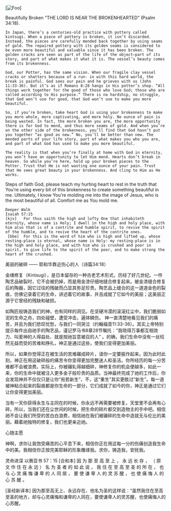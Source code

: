 [![Foo](https://drive.google.com/uc?id=0B0fmW_TsoVUOMlBrUVhXM2Rvazg)]

Beautifully Broken
“THE LORD IS NEAR THE BROKENHEARTED”
(Psalm 34:18).

	In Japan, there’s a centuries-old practice with pottery called kintsugi. When a piece of pottery is broken, it isn’t discarded.  Instead, the pieces are carefully mended back together by using seams of gold. The repaired pottery with its golden seams is considered to be even more beautiful and valuable since it has been broken. The golden cracks are seen as part of the life of the object—part of its story, and part of what makes it what it is. The vessel’s beauty comes from its brokenness.
  
	God, our Potter, has the same vision. When our fragile clay vessel cracks or shatters because of a run- in with this hard world, the break is painful. God sees our pain and he grieves with us (John 11:33-36). But it’s as if Romans 8:28 hangs in His potter’s shop. “All things work together for the good of those who love God; those who are called according to His purpose.” There is no hardship, no struggle, that God won’t use for good, that God won’t use to make you more beautiful. 
  
	So, if you’re broken, take heart God is using your brokenness to make you more whole, more captivating, and more holy. No ounce of pain is being wasted. In fact, the more broken you are, the more opportunity there is for God to mend, and thus more seams of gold. And when you’re on the other side of the brokenness, you’ll find that God hasn’t put you together “as good as new.” No, you’ll be better than new. The mended parts of your life story, part of what makes you who you are, and part of what God has used to make you more beautiful. 
  
	The reality is that when you’re finally at home with God in eternity, you won’t have an opportunity to let Him mend. Hearts don’t break in heaven. So while you’re here, hold up your broken pieces to the Potter. Trust that He is not wasting one ounce of your pain. Trust that He sees great beauty in your brokenness. And cling to Him as He works.
	
  Steps of faith
  God, please teach my hurting heart to rest in the truth that You’re using every bit of this brokenness to create something beautiful in me. Ultimately, I know You’re molding me into the image of Jesus, who is the most beautiful of all. Comfort me as You mold me. 

    Deeper Walk
    Isaiah 57:15
	[kjv] 	For thus saith the high and lofty One that inhabiteth eternity, whose name is Holy; I dwell in the high and holy place, with him also that is of a contrite and humble spirit, to revive the spirit of the humble, and to revive the heart of the contrite ones.
	 [bbe] 	For this is the word of him who is high and lifted up, whose resting-place is eternal, whose name is Holy: my resting-place is in the high and holy place, and with him who is crushed and poor in spirit, to give life to the spirit of the poor, and to make strong the heart of the crushed.



美丽的破碎
—— 耶和华靠近伤心的人（诗篇34:18）

金缮修复（Kintsugi），是日本留存的一种古老艺术形式，历经了好几世纪。一件陶艺品破裂时，它不会被扔掉，而是用金漆仔细地缝合修复起来。被金漆缝合修复后的陶器，因它过往的残破而凸显其弥足珍贵。陶艺品上缝合的这一道道金色的裂痕，仿佛记录着它的生命，讲述着它的故事，并且成就了它如今的美丽；这美丽正源于它曾经的残缺和破损。

如陶匠般铸造我们的神，也有同样的洞见。在坚硬冷漠的滚滚红尘中，我们脆弱如泥的生命之舟，四处碰壁，遭受冲击，遍体鳞伤。 神一直清楚地看见我们的痛苦，并且为我们悲叹忧愁，与我们一同哭泣（约翰福音11:33-36）。其实上帝特别提示每件出自祂手的陶艺品，谨记罗马书8章28节嘱托：“我晓得万事都互相效力、叫爱神的人得益处、就是按祂旨意被召的人” 。的确，我们生命中没有一丝枉然无益而受的苦难和挣扎，神正是通过这些，使我们变得更加美丽。

所以，如果你觉得正在被生活的苦难碾成碎片，请你一定要振作起来。因为此时此刻，神正在用这破碎般的痛苦令你变得更加完整迷人和圣洁。你所经历的每一分苦难都不会被浪费。实际上，你被碾轧得越细碎，神修复你的机会便越多，如此一来，你的生命中就被注入更多金子般珍贵的品质。当神最终完成了祂的工作后，你会发现神并不仅仅只是让你“宛若新生”，不，这“重生”其实更胜过“新生”。每一道被神粘合起来的裂痕都是你生命的一部分，它们成就了如今的你，神正是通过它们让你变得更加美丽。

当有一天你获得永生与主同在的时候，你永远不再需要被修复。天堂里不会再有心碎。所以，当我们还在尘世间的时候，把生命的碎片都交到造物主的手中吧。相信祂不会让我们所受的苦白白浪费，相信祂在我们被碾碎的生命中造就无与伦比的美丽。藉着祂独特的修复，我们也更亲近祂。

心随主愿

神啊，求你让我饱受痛苦的心平息下来，相信你正在用这每一分的伤痛创造我生命中的美。我相信你正按完美耶稣的形象雕琢我。求你，铸造我，安抚我。

灵命进深
	以赛亚书 57：15
[合和本] 	因 为 那 至 高 至 上 ， 永 远 长 存 ， （ 原 文 作 住 在 永 远 ） 名 为 圣 者 的 如 此 说 ， 我 住 在 至 高 至 圣 的 所 在 ， 也 与 心 灵 痛 悔 谦 卑 的 人 同 居 ， 要 使 谦 卑 人 的 灵 苏 醒 ， 也 使 痛 悔 人 的 心 苏 醒 。

[圣经新译本]	因为那至高无上、永远存在、他名为圣的这样说：“虽然我住在至高至圣的地方，却与心灵痛悔和谦卑的人同在，要使谦卑人的灵苏醒，也使痛悔人的心苏醒。
